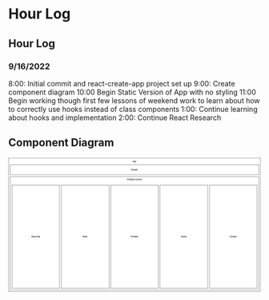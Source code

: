 # Hour Log

## Hour Log

### 9/16/2022

8:00: Initial commit and react-create-app project set up
9:00: Create component diagram
10:00 Begin Static Version of App with no styling
11:00 Begin working though first few lessons of weekend work to learn about how to correctly use hooks instead of class components
1:00: Continue learning about hooks and implementation
2:00: Continue React Research

## Component Diagram

![component-diagram](./Portfolio.png)
